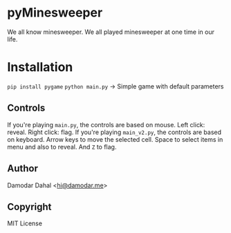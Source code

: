 # pyMinesweeper

We all know minesweeper. We all played minesweeper at one time in our life. 

# Installation
`pip install pygame`
`python main.py` -> Simple game with default parameters

## Controls
If you're playing `main.py`, the controls are based on mouse. Left click: reveal. Right click: flag.
If you're playing `main_v2.py`, the controls are based on keyboard. Arrow keys to move the selected cell. Space to select items in menu and also to reveal. And `Z` to flag.

## Author
Damodar Dahal \<hi@damodar.me\>

## Copyright
MIT License
